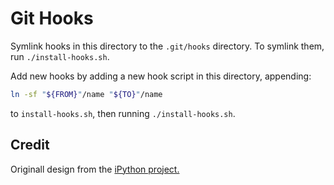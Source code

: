 # Git Hooks
Symlink hooks in this directory to the `.git/hooks` directory. To symlink
them, run `./install-hooks.sh`.

Add new hooks by adding a new hook script in this directory, appending:

```sh
ln -sf "${FROM}"/name "${TO}"/name
```

to `install-hooks.sh`, then running `./install-hooks.sh`.

## Credit
Originall design from the [iPython project.](https://github.com/ipython/ipython)
